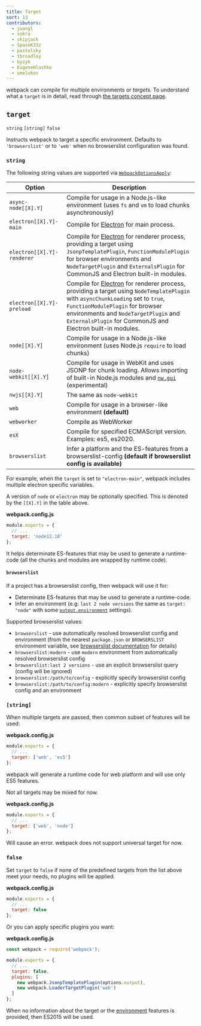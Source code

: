 ```yaml
---
title: Target
sort: 13
contributors:
  - juangl
  - sokra
  - skipjack
  - SpaceK33z
  - pastelsky
  - tbroadley
  - byzyk
  - EugeneHlushko
  - smelukov
---
```


webpack can compile for multiple environments or _targets_. To understand what a `target` is in detail, read through [the targets concept page](/concepts/targets/).

## `target`

`string` `[string]` `false`

Instructs webpack to target a specific environment. Defaults to `'browserslist'` or to `'web'` when no browserslist configuration was found.


### `string`

The following string values are supported via [`WebpackOptionsApply`](https://github.com/webpack/webpack/blob/master/lib/WebpackOptionsApply.js):

Option                     | Description
-------------------------- | -----------------------
`async-node[[X].Y]`        | Compile for usage in a Node.js-like environment (uses `fs` and `vm` to load chunks asynchronously)
`electron[[X].Y]-main`     | Compile for [Electron](https://electronjs.org/) for main process.
`electron[[X].Y]-renderer` | Compile for [Electron](https://electronjs.org/) for renderer process, providing a target using `JsonpTemplatePlugin`, `FunctionModulePlugin` for browser environments and `NodeTargetPlugin` and `ExternalsPlugin` for CommonJS and Electron built-in modules.
`electron[[X].Y]-preload`  | Compile for [Electron](https://electronjs.org/) for renderer process, providing a target using `NodeTemplatePlugin` with `asyncChunkLoading` set to `true`, `FunctionModulePlugin` for browser environments and `NodeTargetPlugin` and `ExternalsPlugin` for CommonJS and Electron built-in modules.
`node[[X].Y]`              | Compile for usage in a Node.js-like environment (uses Node.js `require` to load chunks)
`node-webkit[[X].Y]`       | Compile for usage in WebKit and uses JSONP for chunk loading. Allows importing of built-in Node.js modules and [`nw.gui`](http://docs.nwjs.io/en/latest/) (experimental)
`nwjs[[X].Y]`              | The same as `node-webkit`
`web`                      | Compile for usage in a browser-like environment __(default)__
`webworker`                | Compile as WebWorker
`esX`                      | Compile for specified ECMAScript version. Examples: es5, es2020.
`browserslist`             | Infer a platform and the ES-features from a browserslist-config __(default if browserslist config is available)__

For example, when the `target` is set to `"electron-main"`, webpack includes multiple electron specific variables.

A version of `node` or `electron` may be optionally specified. This is denoted by the `[[X].Y]` in the table above.

__webpack.config.js__

```js
module.exports = {
  // ...
  target: 'node12.18'
};
```

It helps determinate ES-features that may be used to generate a runtime-code (all the chunks and modules are wrapped by runtime code).

#### `browserslist`

If a project has a browserslist config, then webpack will use it for:

- Determinate ES-features that may be used to generate a runtime-code.
- Infer an environment (e.g: `last 2 node versions` the same as `target: "node"` with some [`output.environment`](/configuration/output/#outputenvironment) settings).

Supported browserslist values:

- `browserslist` - use automatically resolved browserslist config and environment (from the nearest `package.json` or `BROWSERSLIST` environment variable, see [browserslist documentation](https://github.com/browserslist/browserslist#queries) for details)
- `browserslist:modern` - use `modern` environment from automatically resolved browserslist config
- `browserslist:last 2 versions` - use an explicit browserslist query (config will be ignored)
- `browserslist:/path/to/config` - explicitly specify browserslist config
- `browserslist:/path/to/config:modern` - explicitly specify browserslist config and an environment

### `[string]`

When multiple targets are passed, then common subset of features will be used:

__webpack.config.js__

```js
module.exports = {
  // ...
  target: ['web', 'es5']
};
```

webpack will generate a runtime code for web platform and will use only ES5 features.

Not all targets may be mixed for now.

__webpack.config.js__

```js
module.exports = {
  // ...
  target: ['web', 'node']
};
```

Will cause an error. webpack does not support universal target for now.

### `false`

Set `target` to `false` if none of the predefined targets from the list above meet your needs, no plugins will be applied.

__webpack.config.js__

```js
module.exports = {
  // ...
  target: false
};
```

Or you can apply specific plugins you want:

__webpack.config.js__

```js
const webpack = require('webpack');

module.exports = {
  // ...
  target: false,
  plugins: [
    new webpack.JsonpTemplatePlugin(options.output),
    new webpack.LoaderTargetPlugin('web')
  ]
};
```

When no information about the target or the [environment](/configuration/output/#outputenvironment) features is provided, then ES2015 will be used.
